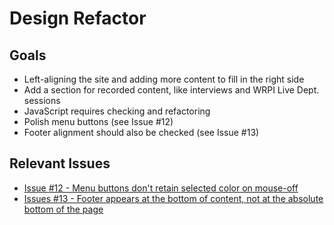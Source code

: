 # Design Refactor

## Goals
- Left-aligning the site and adding more content to fill in the right side
- Add a section for recorded content, like interviews and WRPI Live Dept. sessions
- JavaScript requires checking and refactoring
- Polish menu buttons (see Issue #12)
- Footer alignment should also be checked (see Issue #13)

## Relevant Issues
- [Issue #12 - Menu buttons don't retain selected color on mouse-off](https://github.com/khealio/wrpi-website/issues/12)
- [Issues #13 - Footer appears at the bottom of content, not at the absolute bottom of the page](https://github.com/khealio/wrpi-website/issues/13)
